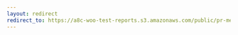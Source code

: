 ```yaml
---
layout: redirect
redirect_to: https://a8c-woo-test-reports.s3.amazonaws.com/public/pr-merge/40460/e2e/index.html
---
```

